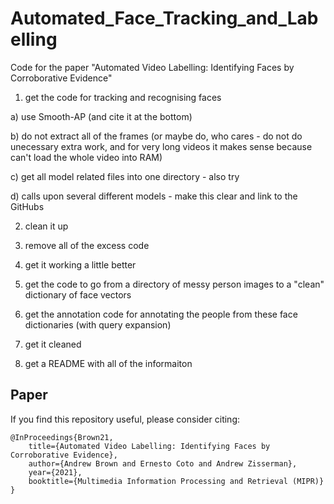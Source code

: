 # Automated_Face_Tracking_and_Labelling
Code for the paper "Automated Video Labelling: Identifying Faces by Corroborative Evidence"

1) get the code for tracking and recognising faces 

a) use Smooth-AP (and cite it at the bottom)

b) do not extract all of the frames (or maybe do, who cares - do not do unecessary extra work, and for very long videos it makes sense because can't load the whole video into RAM)

c) get all model related files into one directory - also try 

d) calls upon several different models - make this clear and link to the GitHubs 

2) clean it up 

3) remove all of the excess code 

4) get it working a little better

5) get the code to go from a directory of messy person images to a "clean" dictionary of face vectors 

6) get the annotation code for annotating the people from these face dictionaries (with query expansion)

7) get it cleaned

8) get a README with all of the informaiton

## Paper

If you find this repository useful, please consider citing:

```
@InProceedings{Brown21,
    title={Automated Video Labelling: Identifying Faces by Corroborative Evidence},
    author={Andrew Brown and Ernesto Coto and Andrew Zisserman},
    year={2021},
    booktitle={Multimedia Information Processing and Retrieval (MIPR)}
}
```
